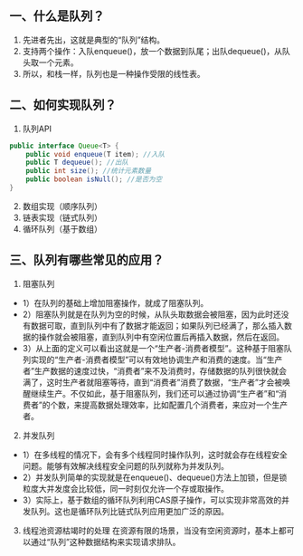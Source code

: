 ## 一、什么是队列？
1. 先进者先出，这就是典型的“队列”结构。
2. 支持两个操作：入队enqueue()，放一个数据到队尾；出队dequeue()，从队头取一个元素。
3. 所以，和栈一样，队列也是一种操作受限的线性表。

## 二、如何实现队列？
1. 队列API  
```java
public interface Queue<T> {
    public void enqueue(T item); //入队
    public T dequeue(); //出队
    public int size(); //统计元素数量
    public boolean isNull(); //是否为空
}
```

2. 数组实现（顺序队列）
3. 链表实现（链式队列）
4. 循环队列（基于数组）

## 三、队列有哪些常见的应用？
1. 阻塞队列  
- 1）在队列的基础上增加阻塞操作，就成了阻塞队列。
- 2）阻塞队列就是在队列为空的时候，从队头取数据会被阻塞，因为此时还没有数据可取，直到队列中有了数据才能返回；如果队列已经满了，那么插入数据的操作就会被阻塞，直到队列中有空闲位置后再插入数据，然后在返回。
- 3）从上面的定义可以看出这就是一个“生产者-消费者模型”。这种基于阻塞队列实现的“生产者-消费者模型”可以有效地协调生产和消费的速度。当“生产者”生产数据的速度过快，“消费者”来不及消费时，存储数据的队列很快就会满了，这时生产者就阻塞等待，直到“消费者”消费了数据，“生产者”才会被唤醒继续生产。不仅如此，基于阻塞队列，我们还可以通过协调“生产者”和“消费者”的个数，来提高数据处理效率，比如配置几个消费者，来应对一个生产者。

2. 并发队列
- 1）在多线程的情况下，会有多个线程同时操作队列，这时就会存在线程安全问题。能够有效解决线程安全问题的队列就称为并发队列。
- 2）并发队列简单的实现就是在enqueue()、dequeue()方法上加锁，但是锁粒度大并发度会比较低，同一时刻仅允许一个存或取操作。
- 3）实际上，基于数组的循环队列利用CAS原子操作，可以实现非常高效的并发队列。这也是循环队列比链式队列应用更加广泛的原因。

3. 线程池资源枯竭时的处理
在资源有限的场景，当没有空闲资源时，基本上都可以通过“队列”这种数据结构来实现请求排队。